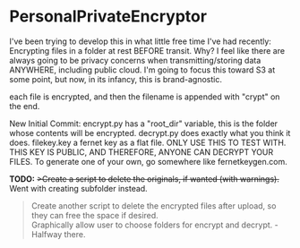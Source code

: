 # PersonalPrivateEncryptor
I've been trying to develop this in what little free time I've had recently: Encrypting files in a folder at rest BEFORE transit. Why? I feel like there are always going to be privacy concerns when transmitting/storing data ANYWHERE, including public cloud. I'm going to focus this toward S3 at some point, but now, in its infancy, this is brand-agnostic.

each file is encrypted, and then the filename is appended with "crypt" on the end.

New Initial Commit:
encrypt.py has a "root_dir" variable, this is the folder whose contents will be encrypted.
decrypt.py does exactly what you think it does.
filekey.key a fernet key as a flat file. ONLY USE THIS TO TEST WITH. THIS KEY IS PUBLIC, AND THEREFORE, ANYONE CAN DECRYPT YOUR FILES. To generate one of your own, go somewhere like fernetkeygen.com.


**TODO:**
~~>Create a script to delete the originals, if wanted (with warnings).~~ Went with creating subfolder instead.
>Create another script to delete the encrypted files after upload, so they can free the space if desired.  
>Graphically allow user to choose folders for encrypt and decrypt.  -Halfway there.
